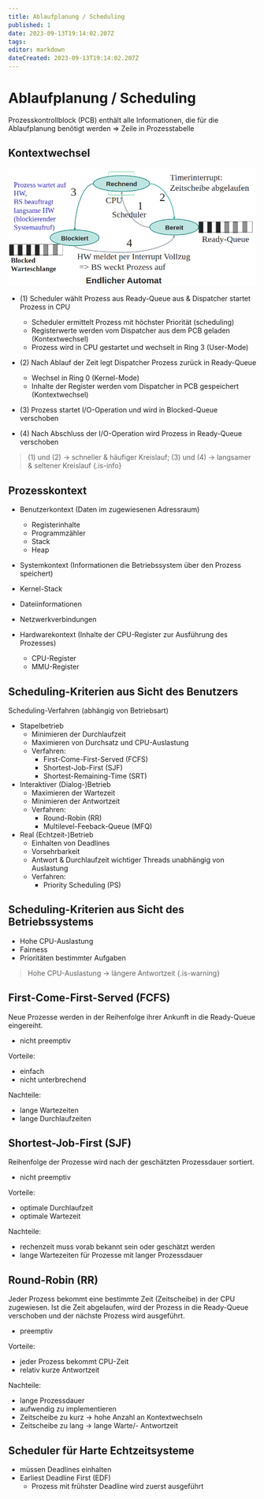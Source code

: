 ```yaml
---
title: Ablaufplanung / Scheduling
published: 1
date: 2023-09-13T19:14:02.207Z
tags: 
editor: markdown
dateCreated: 2023-09-13T19:14:02.207Z
---
```


# Ablaufplanung / Scheduling

Prozesskontrollblock (PCB) enthält alle Informationen, die für die Ablaufplanung benötigt werden => Zeile in Prozesstabelle

## Kontextwechsel

![Scheduling_Prozesszustand](Scheduling_Prozesszustand.png)

- (1) Scheduler wählt Prozess aus Ready-Queue aus & Dispatcher startet Prozess in CPU
  - Scheduler ermittelt Prozess mit höchster Priorität (scheduling)
  - Registerwerte werden vom Dispatcher aus dem PCB geladen (Kontextwechsel)
  - Prozess wird in CPU gestartet und wechselt in Ring 3 (User-Mode)

- (2) Nach Ablauf der Zeit legt Dispatcher Prozess zurück in Ready-Queue
  - Wechsel in Ring 0 (Kernel-Mode)
  - Inhalte der Register werden vom Dispatcher in PCB gespeichert (Kontextwechsel)

- (3) Prozess startet I/O-Operation und wird in Blocked-Queue verschoben

- (4) Nach Abschluss der I/O-Operation wird Prozess in Ready-Queue verschoben

> (1) und (2) -> schneller & häufiger Kreislauf; (3) und (4) -> langsamer & seltener Kreislauf
{.is-info}

## Prozesskontext

- Benutzerkontext (Daten im zugewiesenen Adressraum)
  - Registerinhalte
  - Programmzähler
  - Stack
  - Heap

- Systemkontext (Informationen die Betriebssystem über den Prozess speichert)
- Kernel-Stack
- Dateiinformationen
- Netzwerkverbindungen

- Hardwarekontext (Inhalte der CPU-Register zur Ausführung des Prozesses)
  - CPU-Register
  - MMU-Register

## Scheduling-Kriterien aus Sicht des Benutzers

Scheduling-Verfahren (abhängig von Betriebsart)

- Stapelbetrieb
  - Minimieren der Durchlaufzeit
  - Maximieren von Durchsatz und CPU-Auslastung
  - Verfahren:
    - First-Come-First-Served (FCFS)
    - Shortest-Job-First (SJF)
    - Shortest-Remaining-Time (SRT)
- Interaktiver (Dialog-)Betrieb
  - Maximieren der Wartezeit
  - Minimieren der Antwortzeit
  - Verfahren:
    - Round-Robin (RR)
    - Multilevel-Feeback-Queue (MFQ)
- Real (Echtzeit-)Betrieb
  - Einhalten von Deadlines
  - Vorsehrbarkeit
  - Antwort & Durchlaufzeit wichtiger Threads unabhängig von Auslastung
  - Verfahren:
    - Priority Scheduling (PS)

## Scheduling-Kriterien aus Sicht des Betriebssystems

- Hohe CPU-Auslastung
- Fairness
- Prioritäten bestimmter Aufgaben

> Hohe CPU-Auslastung -> längere Antwortzeit
{.is-warning}

## First-Come-First-Served (FCFS)

Neue Prozesse werden in der Reihenfolge ihrer Ankunft in die Ready-Queue eingereiht.

- nicht preemptiv

Vorteile:

- einfach
- nicht unterbrechend

Nachteile:

- lange Wartezeiten
- lange Durchlaufzeiten

## Shortest-Job-First (SJF)

Reihenfolge der Prozesse wird nach der geschätzten Prozessdauer sortiert.

- nicht preemptiv

Vorteile:

- optimale Durchlaufzeit
- optimale Wartezeit

Nachteile:

- rechenzeit muss vorab bekannt sein oder geschätzt werden
- lange Wartezeiten für Prozesse mit langer Prozessdauer

## Round-Robin (RR)

Jeder Prozess bekommt eine bestimmte Zeit (Zeitscheibe) in der CPU zugewiesen. Ist die Zeit abgelaufen, wird der Prozess in die Ready-Queue verschoben und der nächste Prozess wird ausgeführt.

- preemptiv

Vorteile:

- jeder Prozess bekommt CPU-Zeit
- relativ kurze Antwortzeit

Nachteile:

- lange Prozessdauer
- aufwendig zu implementieren
- Zeitscheibe zu kurz -> hohe Anzahl an Kontextwechseln
- Zeitscheibe zu lang -> lange Warte/- Antwortzeit

## Scheduler für Harte Echtzeitsysteme

- müssen Deadlines einhalten
- Earliest Deadline First (EDF)
  - Prozess mit frühster Deadline wird zuerst ausgeführt
